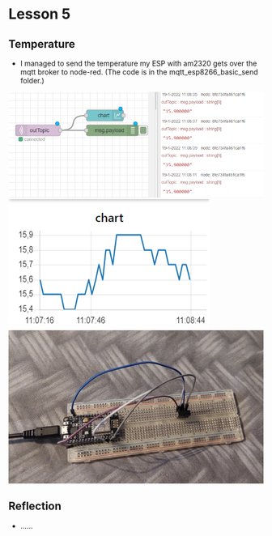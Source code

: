 # Lesson 5

## Temperature

* I managed to send the temperature my ESP with am2320 gets over the mqtt broker to node-red. (The code is in the mqtt_esp8266_basic_send folder.)

![mqtt-temp-changing](https://github.com/Tom284/portfolio-minor-iot/blob/main/Lesson%205/mqtt-temp-changing.PNG)
![mqtt-temp-changing-ui](https://github.com/Tom284/portfolio-minor-iot/blob/main/Lesson%205/mqtt-temp-changing-ui.PNG)
![temp-setup](https://github.com/Tom284/portfolio-minor-iot/blob/main/Lesson%205/temp-setup.jpg)




## Reflection

* ......

